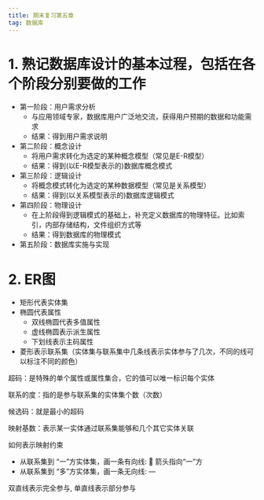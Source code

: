 ```yaml
---
title: 期末复习第五章
tag: 数据库
---
```


# 1. 熟记数据库设计的基本过程，包括在各个阶段分别要做的工作
- 第一阶段：用户需求分析
  - 与应用领域专家，数据库用户广泛地交流，获得用户预期的数据和功能需求
  - 结果：得到用户需求说明
- 第二阶段：概念设计
  - 将用户需求转化为选定的某种概念模型（常见是E-R模型）
  - 结果：得到(以E-R模型表示的)数据库概念模式
- 第三阶段：逻辑设计
  - 将概念模式转化为选定的某种数据模型（常见是关系模型）
  - 结果：得到(以关系模型表示的)数据库逻辑模式
- 第四阶段：物理设计
  - 在上阶段得到逻辑模式的基础上，补充定义数据库的物理特征。比如索引，内部存储结构，文件组织方式等
  - 结果：得到数据库的物理模式
- 第五阶段：数据库实施与实现


# 2. ER图

- 矩形代表实体集
- 椭圆代表属性
  - 双线椭圆代表多值属性
  - 虚线椭圆表示派生属性
  - 下划线表示主码属性
- 菱形表示联系集（实体集与联系集中几条线表示实体参与了几次，不同的线可以标注不同的颜色）

超码：是特殊的单个属性或属性集合，它的值可以唯一标识每个实体

联系的度：指的是参与联系集的实体集个数（次数）

候选码：就是最小的超码

映射基数：表示某一实体通过联系集能够和几个其它实体关联

如何表示映射约束
- 从联系集到 “一”方实体集，画一条有向线: 
箭头指向“一”方
- 从联系集到 “多”方实体集，画一条无向线: —

双直线表示完全参与, 单直线表示部分参与